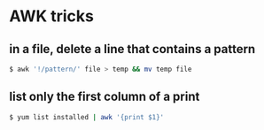 # AWK tricks

## in a file, delete a line that contains a pattern

```sh
$ awk '!/pattern/' file > temp && mv temp file
```

## list only the first column of a print

```sh
$ yum list installed | awk '{print $1}'
```
